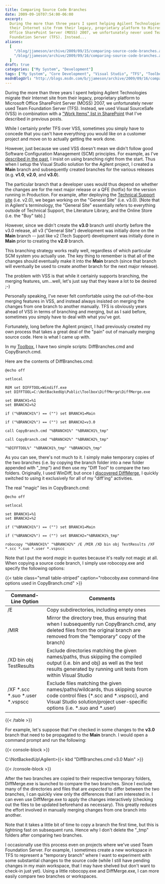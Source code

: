 ```yaml
---
title: Comparing Source Code Branches
date: 2009-09-16T07:54:00-06:00
excerpt:
  During the more than three years I spent helping Agilent Technologies migrate
  their Internet site from their legacy, proprietary platform to Microsoft
  Office SharePoint Server (MOSS) 2007, we unfortunately never used Team
  Foundation Server (TFS). Instead...
aliases:
  [
    "/blog/jjameson/archive/2009/09/15/comparing-source-code-branches.aspx",
    "/blog/jjameson/archive/2009/09/16/comparing-source-code-branches.aspx",
  ]
draft: true
categories: ["My System", "Development"]
tags: ["My System", "Core Development", "Visual Studio", "TFS", "Toolbox"]
msdnBlogUrl: "http://blogs.msdn.com/b/jjameson/archive/2009/09/16/comparing-source-code-branches.aspx"
---
```


During the more than three years I spent helping Agilent Technologies migrate
their Internet site from their legacy, proprietary platform to Microsoft Office
SharePoint Server (MOSS) 2007, we unfortunately never used Team Foundation
Server (TFS). Instead, we used Visual SourceSafe (VSS) in combination with a
["Work Items" list in SharePoint](/blog/jjameson/2008/04/01/tfs-lite-for-wss-v2)
that I've described in previous posts.

While I certainly prefer TFS over VSS, sometimes you simply have to concede that
you can't have everything you would like on a customer project and move on to
actually getting the work done.

However, just because we used VSS doesn't mean we didn't follow good Software
Configuration Management (SCM) principles. For example, as I've
[described in the past](/blog/jjameson/2007/04/18/structure-visual-studio-solutions),
I insist on using branching right from the start. Thus when I setup the Visual
Studio solution for the Agilent project, I created a **Main** branch and
subsequently created branches for the various releases (e.g. **v1.0**, **v2.0**,
and **v3.0**).

The particular branch that a developer uses would thus depend on whether the
changes are for the next major release or a QFE (hotfix) for the version running
in Production. For example, after deploying the
[Technical Support site](http://www.chem.agilent.com/en-US/Support) (i.e. v2.0),
we began working on the "General Site" (i.e. v3.0). [Note that in Agilent's
terminology, the "General Site" essentially refers to everything outside of
Technical Support, the Literature Library, and the Online Store (i.e. the "Buy"
tab).]

However, since we didn't create the **v3.0** branch until shortly before the
v3.0 release, all v3 ("General Site") development was initially done on the
**Main** branch -- just like v2 (Tech Support) development was initially done in
**Main** prior to creating the **v2.0** branch.

This branching strategy works really well, regardless of which particular SCM
system you actually use. The key thing to remember is that all of the changes
should eventually make it into the **Main** branch (since that branch will
eventually be used to create another branch for the next major release).

The problem with VSS is that while it certainly supports branching, the merging
features, um...well, let's just say that they leave a lot to be desired ;-)

Personally speaking, I've never felt comfortable using the out-of-the-box
merging features in VSS, and instead always insisted on merging the changes from
one branch to another manually. TFS is obviously years ahead of VSS in terms of
branching and merging, but as I said before, sometimes you simply have to deal
with what you've got.

Fortunately, long before the Agilent project, I had previously created my own
process that takes a great deal of the "pain" out of manually merging source
code. Here is what I came up with.

In my [Toolbox](/blog/jjameson/2007/03/22/backedup-and-notbackedup), I have two
simple scripts: DiffBranches.cmd and CopyBranch.cmd.

Here are the contents of DiffBranches.cmd:

```Batch
@echo off

setlocal

REM set DIFFTOOL=Windiff.exe
set DIFFTOOL=C:\NotBackedUp\Public\Toolbox\DiffMerge\DiffMerge.exe

set BRANCH1=%1
set BRANCH2=%2

if ("%BRANCH1%") == ("") set BRANCH1=Main

if ("%BRANCH2%") == ("") set BRANCH2=v3.0

call CopyBranch.cmd "%BRANCH1%" "%BRANCH1%_tmp"

call CopyBranch.cmd "%BRANCH2%" "%BRANCH2%_tmp"

"%DIFFTOOL%" "%BRANCH1%_tmp" "%BRANCH2%_tmp"
```

As you can see, there's not much to it. I simply make temporary copies of the
two branches (i.e. by copying the branch folder into a new folder appended with
"_tmp") and then use my "Diff Tool" to compare the two folders. Originally, I
used WinDiff, but once I
[discovered DiffMerge](/blog/jjameson/2009/03/24/diffmerge-a-better-differencing-tool),
I quickly switched to using it exclusively for all of my "diff'ing" activities.

The real "magic" lies in CopyBranch.cmd:

```Batch
@echo off

setlocal

set BRANCH1=%1
set BRANCH2=%2

if ("%BRANCH1%") == ("") set BRANCH1=Main

if ("%BRANCH2%") == ("") set BRANCH2="%BRANCH1%_tmp"

robocopy "%BRANCH1%" "%BRANCH2%" /E /MIR /XD bin obj TestResults /XF *.scc *.suo *.user *.vspscc
```

Note that I put the word _magic_ in quotes because it's really not magic at all.
When copying a source code branch, I simply use robocopy.exe and specify the
following options:

{{< table class="small table-striped"
caption="robocoby.exe command-line options used in CopyBranch.cmd" >}}

| Command-Line Option | Comments |
| --- | --- |
| /E | Copy subdirectories, including empty ones |
| /MIR | Mirror the directory tree, thus ensuring that when I subsequently run CopyBranch.cmd, any deleted files from the original branch are removed from the "temporary" copy of the branch) |
| /XD bin obj TestResults | Exclude directories matching the given names/paths, thus skipping the compiled output (i.e. bin and obj) as well as the test results generated by running unit tests from within Visual Studio |
| /XF \*.scc \*.suo \*.user \*.vspscc | Exclude files matching the given names/paths/wildcards, thus skipping source code control files (\*.scc and \*.vspscc), and Visual Studio solution/project user-specific options (i.e. \*.suo and \*.user) |

{{< /table >}}

For example, let's suppose that I've checked in some changes to the **v3.0**
branch that need to be propagated to the **Main** branch. I would open a command
prompt and run the following:

{{< console-block >}}

C:\NotBackedUp\Agilent&gt;{{< kbd "DiffBranches.cmd v3.0 Main" >}}

{{< /console-block >}}

After the two branches are copied to their respective temporary folders,
DiffMerge.exe is launched to compare the two branches. Since I exclude many of
the directories and files that are _expected_ to differ between the two
branches, I can quickly view only the differences that I am interested in. I can
even use DiffMerge.exe to apply the changes interactively (checking out the
files to be updated beforehand as necessary). This greatly reduces the effort
involved in manually merging changes from one branch into another.

Note that it takes a little bit of time to copy a branch the first time, but
this is lightning fast on subsequent runs. Hence why I don't delete the "_tmp"
folders after comparing two branches.

I occasionally use this process even on projects where we've used Team
Foundation Server. For example, I sometimes create a new workspace in TFS to
represent a "temporary branch" where I want to experiment with some substantial
changes to the source code (while I still have pending changes in my main
workspace, that I may have shelved but don't want to check-in just yet). Using a
little robocopy.exe and DiffMerge.exe, I can more easily compare two branches or
workspaces.
